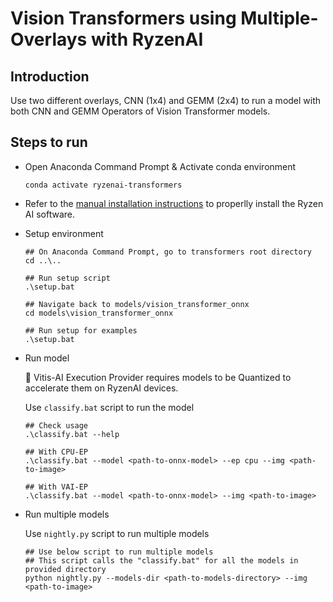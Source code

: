 # Vision Transformers using Multiple-Overlays with RyzenAI

## Introduction

Use two different overlays, CNN (1x4) and GEMM (2x4) to run a model with both
CNN and GEMM Operators of Vision Transformer models.

## Steps to run

- Open Anaconda Command Prompt & Activate conda environment

  ```
  conda activate ryzenai-transformers
  ```

- Refer to the [manual installation instructions](https://ryzenai.docs.amd.com/en/latest/inst.html#) to properlly install the Ryzen AI software.


- Setup environment

  ```
  ## On Anaconda Command Prompt, go to transformers root directory
  cd ..\..

  ## Run setup script
  .\setup.bat

  ## Navigate back to models/vision_transformer_onnx
  cd models\vision_transformer_onnx

  ## Run setup for examples
  .\setup.bat
  ```

- Run model

  :pushpin: Vitis-AI Execution Provider requires models to be Quantized to accelerate them on RyzenAI devices.

  Use `classify.bat` script to run the model

  ```
  ## Check usage
  .\classify.bat --help

  ## With CPU-EP
  .\classify.bat --model <path-to-onnx-model> --ep cpu --img <path-to-image>

  ## With VAI-EP
  .\classify.bat --model <path-to-onnx-model> --img <path-to-image>
  ```

- Run multiple models

  Use `nightly.py` script to run multiple models

  ```
  ## Use below script to run multiple models
  ## This script calls the "classify.bat" for all the models in provided directory
  python nightly.py --models-dir <path-to-models-directory> --img <path-to-image>
  ```
